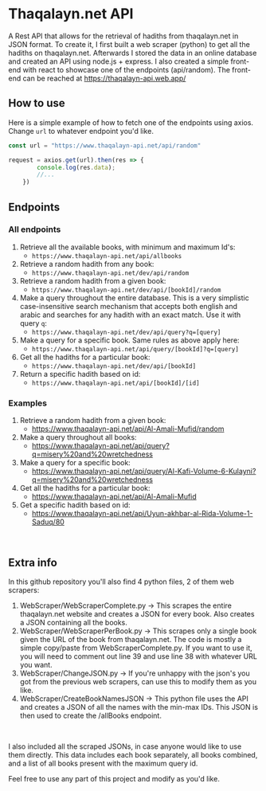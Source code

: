 # Thaqalayn.net API 
A Rest API that allows for the retrieval of hadiths from thaqalayn.net in JSON format. To create it, I first built a web scraper (python) to get all the hadiths on thaqalayn.net. Afterwards I stored the data in an online database and created an API using node.js + express. I also created a simple front-end with react to showcase one of the endpoints (api/random). The front-end can be reached at https://thaqalayn-api.web.app/ <br>

## How to use
Here is a simple example of how to fetch one of the endpoints using axios. Change ``url`` to whatever endpoint you'd like.<br>
```javascript
const url = "https://www.thaqalayn-api.net/api/random"

request = axios.get(url).then(res => {
        console.log(res.data);
        //...
    })
```

## Endpoints
### All endpoints
1. Retrieve all the available books, with minimum and maximum Id's:
    - `` https://www.thaqalayn-api.net/api/allbooks `` 
2. Retrieve a random hadith from any book:
    - `` https://www.thaqalayn-api.net/dev/api/random `` 
3. Retrieve a random hadith from a given book: 
    - `` https://www.thaqalayn-api.net/dev/api/[bookId]/random `` 
4. Make a query throughout the entire database. This is a very simplistic case-insensitive search mechanism that accepts both english and arabic and searches for any hadith with an exact match. Use it with query `q`:
    - `` https://www.thaqalayn-api.net/dev/api/query?q=[query] `` 
5. Make a query for a specific book. Same rules as above apply here:
    - `` https://www.thaqalayn-api.net/api/query/[bookId]?q=[query] `` 
6. Get all the hadiths for a particular book:
    - `` https://www.thaqalayn-api.net/dev/api/[bookId] `` 
7. Return a specific hadith based on id:
    - `` https://www.thaqalayn-api.net/api/[bookId]/[id] `` 

### Examples
1. Retrieve a random hadith from a given book: 
    - https://www.thaqalayn-api.net/api/Al-Amali-Mufid/random
2. Make a query throughout all books:
    - https://www.thaqalayn-api.net/api/query?q=misery%20and%20wretchedness
3. Make a query for a specific book:
    - https://www.thaqalayn-api.net/api/query/Al-Kafi-Volume-6-Kulayni?q=misery%20and%20wretchedness
4. Get all the hadiths for a particular book:
    - https://www.thaqalayn-api.net/api/Al-Amali-Mufid
5. Get a specific hadith based on id:
    - https://www.thaqalayn-api.net/api/Uyun-akhbar-al-Rida-Volume-1-Saduq/80

<br>


## Extra info
In this github repository you'll also find 4 python files, 2 of them web scrapers:
1. WebScraper/WebScraperComplete.py -> This scrapes the entire thaqalayn.net website and creates a JSON for every book. Also creates a JSON containing all the books.
2. WebScraper/WebScraperPerBook.py -> This scrapes only a single book given the URL of the book from thaqalayn.net. The code is mostly a simple copy/paste from WebScraperComplete.py. If you want to use it, you will need to comment out line 39 and use line 38 with whatever URL you want.
3. WebScraper/ChangeJSON.py -> If you're unhappy with the json's you got from the previous web scrapers, can use this to modify them as you like.
4. WebScraper/CreateBookNamesJSON -> This python file uses the API and creates a JSON of all the names with the min-max IDs. This JSON is then used to create the /allBooks endpoint.
<br>

I also included all the scraped JSONs, in case anyone would like to use them directly. This data includes each book separately, all books combined, and a list of all books present with the maximum query id.

Feel free to use any part of this project and modify as you'd like.


